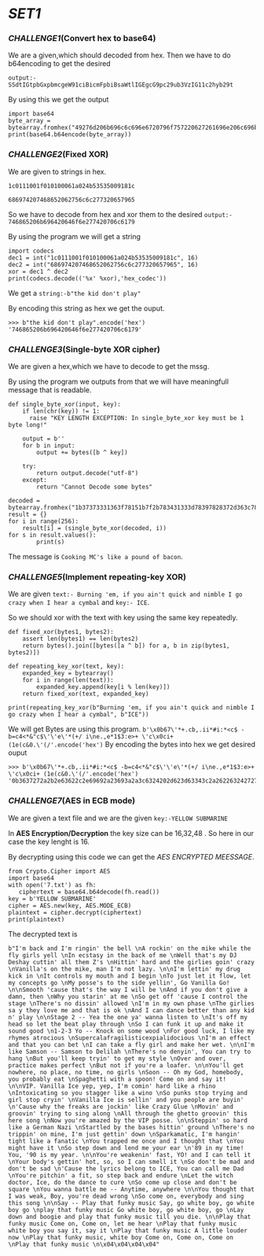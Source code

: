 # ***SET1*** 

### *CHALLENGE1*(Convert hex to base64)

We are a given,which should decoded from hex.
Then we have to do b64encoding to get the desired

```output:- SSdtIGtpbGxpbmcgeW91ciBicmFpbiBsaWtlIGEgcG9pc29ub3VzIG11c2hyb29t```

By using this we get the output
```
import base64
byte_array = bytearray.fromhex("49276d206b696c6c696e6720796f757220627261696e206c696b65206120706f69736f6e6f7573206d757368726f6f6d")
print(base64.b64encode(byte_array))
```

### *CHALLENGE2*(Fixed XOR)

We are given to strings in hex.

```1c0111001f010100061a024b53535009181c```

```686974207468652062756c6c277320657965```

So we have to decode from hex and xor them to 
the desired ```output:- 746865206b696420646f6e277420706c6179```

By using the program we will get a string 
```
import codecs
dec1 = int("1c0111001f010100061a024b53535009181c", 16)
dec2 = int("686974207468652062756c6c277320657965", 16)
xor = dec1 ^ dec2
print(codecs.decode(('%x' %xor),'hex_codec'))
```

We get a ```string:-b"the kid don't play"```

By encoding this string as hex we get the ouput.
```
>>> b"the kid don't play".encode('hex')
'746865206b696420646f6e277420706c6179'
```

### *CHALLENGE3*(Single-byte XOR cipher)

We are given a hex,which we have to decode to get the mssg.

By using the program we outputs from that we will have meaningfull message that is readable.
```
def single_byte_xor(input, key):
    if len(chr(key)) != 1:
      raise "KEY LENGTH EXCEPTION: In single_byte_xor key must be 1 byte long!"

    output = b''
    for b in input:
        output += bytes([b ^ key])

    try:
        return output.decode("utf-8")
    except:
        return "Cannot Decode some bytes"

decoded = bytearray.fromhex("1b37373331363f78151b7f2b783431333d78397828372d363c78373e783a393b3736")
result = {}
for i in range(256):
    result[i] = (single_byte_xor(decoded, i))
for s in result.values():
        print(s)
```

The message is ```Cooking MC's like a pound of bacon```.

### *CHALLENGE5*(Implement repeating-key XOR)

We are given ```text:- Burning 'em, if you ain't quick and nimble I go crazy when I hear a cymbal``` 
and ```key:- ICE```. 

So we should xor with the text with key using the same key repeatedly.
```
def fixed_xor(bytes1, bytes2):
    assert len(bytes1) == len(bytes2)
    return bytes().join([bytes([a ^ b]) for a, b in zip(bytes1, bytes2)])

def repeating_key_xor(text, key):
    expanded_key = bytearray()
    for i in range(len(text)):
        expanded_key.append(key[i % len(key)])
    return fixed_xor(text, expanded_key)

print(repeating_key_xor(b"Burning 'em, if you ain't quick and nimble I go crazy when I hear a cymbal", b"ICE"))
```
We will get Bytes are using this program.
```b'\x0b67\'*+.cb,.ii*#i:*<c$ -b=c4<*&"c$\'\'e\'*(+/ i\ne.,e*1$3:e>+ \'c\x0ci+ (1e(c&0.\'(/'.encode('hex')```
By encoding the bytes into hex we get desired ouput
```
>>> b'\x0b67\'*+.cb,.ii*#i:*<c$ -b=c4<*&"c$\'\'e\'*(+/ i\ne.,e*1$3:e>+ \'c\x0ci+ (1e(c&0.\'(/'.encode('hex')
'0b3637272a2b2e63622c2e69692a23693a2a3c6324202d623d63343c2a26226324272765272a282b2f20690a652e2c652a3124333a653e2b2027630c692b20283165286326302e27282f'
```
### *CHALLENGE7*(AES in ECB mode)
 We are given a text file and we are the given ```key:-YELLOW SUBMARINE```
 
 In **AES Encryption/Decryption** the key size can be 16,32,48 . So here in our case the key lenght is 16.
 
 By decrypting using this code we can get the *AES ENCRYPTED MEESSAGE*. 
 ```
from Crypto.Cipher import AES
import base64
with open('7.txt') as fh:
    ciphertext = base64.b64decode(fh.read())
key = b'YELLOW SUBMARINE'
cipher = AES.new(key, AES.MODE_ECB)
plaintext = cipher.decrypt(ciphertext)
print(plaintext)
```
The decrypted text is 
```
b"I'm back and I'm ringin' the bell \nA rockin' on the mike while the fly girls yell \nIn ecstasy in the back of me \nWell that's my DJ Deshay cuttin' all them Z's \nHittin' hard and the girlies goin' crazy \nVanilla's on the mike, man I'm not lazy. \n\nI'm lettin' my drug kick in \nIt controls my mouth and I begin \nTo just let it flow, let my concepts go \nMy posse's to the side yellin', Go Vanilla Go! \n\nSmooth 'cause that's the way I will be \nAnd if you don't give a damn, then \nWhy you starin' at me \nSo get off 'cause I control the stage \nThere's no dissin' allowed \nI'm in my own phase \nThe girlies sa y they love me and that is ok \nAnd I can dance better than any kid n' play \n\nStage 2 -- Yea the one ya' wanna listen to \nIt's off my head so let the beat play through \nSo I can funk it up and make it sound good \n1-2-3 Yo -- Knock on some wood \nFor good luck, I like my rhymes atrocious \nSupercalafragilisticexpialidocious \nI'm an effect and that you can bet \nI can take a fly girl and make her wet. \n\nI'm like Samson -- Samson to Delilah \nThere's no denyin', You can try to hang \nBut you'll keep tryin' to get my style \nOver and over, practice makes perfect \nBut not if you're a loafer. \n\nYou'll get nowhere, no place, no time, no girls \nSoon -- Oh my God, homebody, you probably eat \nSpaghetti with a spoon! Come on and say it! \n\nVIP. Vanilla Ice yep, yep, I'm comin' hard like a rhino \nIntoxicating so you stagger like a wino \nSo punks stop trying and girl stop cryin' \nVanilla Ice is sellin' and you people are buyin' \n'Cause why the freaks are jockin' like Crazy Glue \nMovin' and groovin' trying to sing along \nAll through the ghetto groovin' this here song \nNow you're amazed by the VIP posse. \n\nSteppin' so hard like a German Nazi \nStartled by the bases hittin' ground \nThere's no trippin' on mine, I'm just gettin' down \nSparkamatic, I'm hangin' tight like a fanatic \nYou trapped me once and I thought that \nYou might have it \nSo step down and lend me your ear \n'89 in my time! You, '90 is my year. \n\nYou're weakenin' fast, YO! and I can tell it \nYour body's gettin' hot, so, so I can smell it \nSo don't be mad and don't be sad \n'Cause the lyrics belong to ICE, You can call me Dad \nYou're pitchin' a fit, so step back and endure \nLet the witch doctor, Ice, do the dance to cure \nSo come up close and don't be square \nYou wanna battle me -- Anytime, anywhere \n\nYou thought that I was weak, Boy, you're dead wrong \nSo come on, everybody and sing this song \n\nSay -- Play that funky music Say, go white boy, go white boy go \nplay that funky music Go white boy, go white boy, go \nLay down and boogie and play that funky music till you die. \n\nPlay that funky music Come on, Come on, let me hear \nPlay that funky music white boy you say it, say it \nPlay that funky music A little louder now \nPlay that funky music, white boy Come on, Come on, Come on \nPlay that funky music \n\x04\x04\x04\x04"
````
